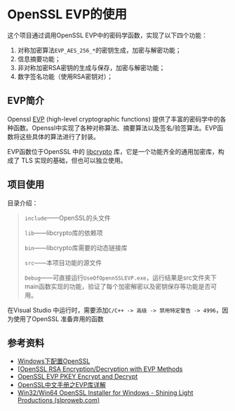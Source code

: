 # OpenSSL EVP的使用

这个项目通过调用OpenSSL EVP中的密码学函数，实现了以下四个功能：

1. 对称加密算法`EVP_AES_256_*`的密钥生成，加密与解密功能；
2. 信息摘要功能；
3. 非对称加密RSA密钥的生成与保存，加密与解密功能；
4. 数字签名功能（使用RSA密钥对）；

## EVP简介

Openssl [EVP](https://blog.csdn.net/liao20081228/article/details/76285896) (high-level cryptographic functions) 提供了丰富的密码学中的各种函数。Openssl中实现了各种对称算法、摘要算法以及签名/验签算法。EVP函数将这些具体的算法进行了封装。

EVP函数位于OpenSSL 中的 [libcrypto](https://github.com/openssl/openssl) 库，它是一个功能齐全的通用加密库，构成了 TLS 实现的基础，但也可以独立使用。

## 项目使用

目录介绍：

> `include`——OpenSSL的头文件
>
> `lib`——libcrypto库的依赖项
>
> `bin`——libcrypto库需要的动态链接库
>
> `src`——本项目功能的源文件
>
> `Debug`——可直接运行`UseOfOpennSSLEVP.exe`，运行结果是src文件夹下main函数实现的功能，验证了每个加密解密以及密钥保存等功能是否可用。

在Visual Studio 中运行时，需要添加`C/C++ -> 高级 -> 禁用特定警告 -> 4996`，因为使用了OpenSSL 准备弃用的函数

## 参考资料

* [Windows下配置OpenSSL](https://blog.csdn.net/zhaitianbao/article/details/120224131)
* [[OpenSSL RSA Encryption/Decryption with EVP Methods](https://stackoverflow.com/questions/70535625/openssl-rsa-encryption-decryption-with-evp-methods)
* [OpenSSL EVP PKEY Encrypt and Decrypt](https://www.youtube.com/watch?v=e9As9Hopn0E)
* [OpenSSL中文手册之EVP库详解](https://blog.csdn.net/liao20081228/article/details/76285896)
* [Win32/Win64 OpenSSL Installer for Windows - Shining Light Productions (slproweb.com)](https://slproweb.com/products/Win32OpenSSL.html)

